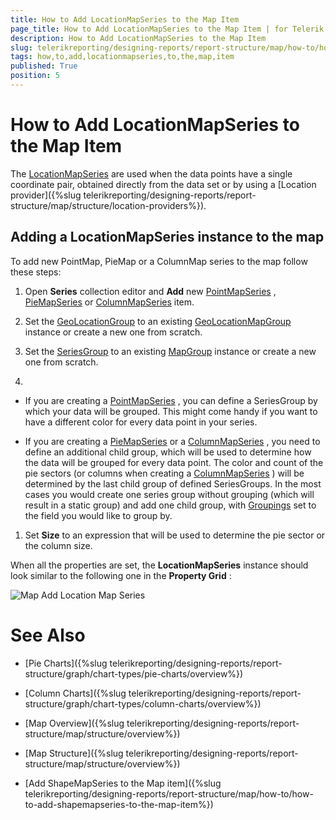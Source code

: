```yaml
---
title: How to Add LocationMapSeries to the Map Item
page_title: How to Add LocationMapSeries to the Map Item | for Telerik Reporting Documentation
description: How to Add LocationMapSeries to the Map Item
slug: telerikreporting/designing-reports/report-structure/map/how-to/how-to-add-locationmapseries-to-the-map-item
tags: how,to,add,locationmapseries,to,the,map,item
published: True
position: 5
---
```


# How to Add LocationMapSeries to the Map Item



The  [LocationMapSeries](/reporting/api/Telerik.Reporting.LocationMapSeries)  are used when the data points have a single coordinate pair,         obtained directly from the data set or by using a [Location provider]({%slug telerikreporting/designing-reports/report-structure/map/structure/location-providers%}).       

## Adding a LocationMapSeries instance to the map

To add new PointMap, PieMap or a ColumnMap series to the map follow these steps:         

1. Open __Series__  collection editor and __Add__  new                [PointMapSeries](/reporting/api/Telerik.Reporting.PointMapSeries) ,                [PieMapSeries](/reporting/api/Telerik.Reporting.PieMapSeries)                or                [ColumnMapSeries](/reporting/api/Telerik.Reporting.ColumnMapSeries)                item.             

1. Set the  [GeoLocationGroup](/reporting/api/Telerik.Reporting.LocationMapSeries#Telerik_Reporting_LocationMapSeries_GeoLocationGroup)  to an existing                [GeoLocationMapGroup](/reporting/api/Telerik.Reporting.GeoLocationMapGroup)  instance or create a new one from scratch.             

1. Set the  [SeriesGroup](/reporting/api/Telerik.Reporting.MapSeriesBase#Telerik_Reporting_MapSeriesBase_SeriesGroup)  to an existing                [MapGroup](/reporting/api/Telerik.Reporting.MapGroup)  instance or create a new one from scratch.             

1. 

   + If you are creating a  [PointMapSeries](/reporting/api/Telerik.Reporting.PointMapSeries) , you can define a SeriesGroup                   by which your data will be grouped. This might come handy if you want to have a different color for every data point in your series.                 

   + If you are creating a  [PieMapSeries](/reporting/api/Telerik.Reporting.PieMapSeries)  or a                    [ColumnMapSeries](/reporting/api/Telerik.Reporting.ColumnMapSeries) , you need to define an additional child group,                   which will be used to determine how the data will be grouped for every data point.                   The color and count of the pie sectors (or columns when creating a  [ColumnMapSeries](/reporting/api/Telerik.Reporting.ColumnMapSeries) )                   will be determined by the last child group of defined SeriesGroups. In the most cases                   you would create one series group without grouping (which will result in a static group) and add one child group, with                    [Groupings](/reporting/api/Telerik.Reporting.GroupBase#Telerik_Reporting_GroupBase_Groupings)                    set to the field you would like to group by.                 

1. Set __Size__  to an expression that will be used to determine the pie sector or the column size.             

When all the properties are set, the __LocationMapSeries__  instance should look similar to the following one in the            __Property Grid__ :           

  ![Map Add Location Map Series](images/Map/Map_AddLocationMapSeries.png)

# See Also

 * [Pie Charts]({%slug telerikreporting/designing-reports/report-structure/graph/chart-types/pie-charts/overview%})

 * [Column Charts]({%slug telerikreporting/designing-reports/report-structure/graph/chart-types/column-charts/overview%})

 * [Map Overview]({%slug telerikreporting/designing-reports/report-structure/map/structure/overview%})

 * [Map Structure]({%slug telerikreporting/designing-reports/report-structure/map/structure/overview%})

 * [Add ShapeMapSeries to the Map item]({%slug telerikreporting/designing-reports/report-structure/map/how-to/how-to-add-shapemapseries-to-the-map-item%})

